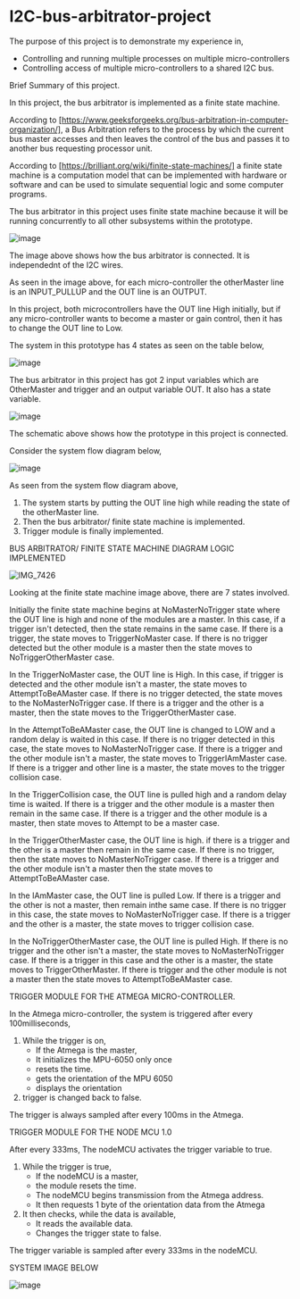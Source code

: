 # I2C-bus-arbitrator-project

The purpose of this project is to demonstrate my experience in,
  - Controlling and running multiple processes on multiple micro-controllers
  - Controlling access of multiple micro-controllers to a shared I2C bus.

Brief Summary of this project.

In this project, the bus arbitrator is implemented as a finite state machine.

According to [https://www.geeksforgeeks.org/bus-arbitration-in-computer-organization/], 
a Bus Arbitration refers to the process by which the current bus master accesses and then 
leaves the control of the bus and passes it to another bus requesting processor unit.

According to [https://brilliant.org/wiki/finite-state-machines/] a finite state machine 
is a computation model that can be implemented with hardware or software and can be used 
to simulate sequential logic and some computer programs.

The bus arbitrator in this project uses finite state machine because it will be running
concurrently to all other subsystems within the prototype.

![image](https://user-images.githubusercontent.com/105231479/226638137-0c925d85-c507-4a29-8f6e-7914f26e3968.png)

The image above shows how the bus arbitrator is connected. It is independednt of the I2C wires.

As seen in the image above, for each micro-controller the otherMaster line is an INPUT_PULLUP and the OUT line is 
an OUTPUT.

In this project, both microcontrollers have the OUT line High initially, but if any micro-controller wants to become 
a master or gain control, then it has to change the OUT line to Low. 

The system in this prototype has 4 states as seen on the table below,

![image](https://user-images.githubusercontent.com/105231479/226643284-3c5a1631-9bd0-4782-966c-440aff4e4fec.png)

The bus arbitrator in this project has got 2 input variables which are OtherMaster and trigger and an output variable
OUT. It also has a state variable.

![image](https://user-images.githubusercontent.com/105231479/226647374-655131a4-9d57-499e-86de-d6d3c33aec27.png)

The schematic above shows how the prototype in this project is connected. 

Consider the system flow diagram below,

![image](https://user-images.githubusercontent.com/105231479/226649097-a1712c04-b485-419b-909b-736624bdc70b.png)

As seen from the system flow diagram above, 
 1. The system starts by putting the OUT line high while reading the state of the otherMaster line.
 2. Then the bus arbitrator/ finite state machine is implemented.
 3. Trigger module is finally implemented.
 
BUS ARBITRATOR/ FINITE STATE MACHINE DIAGRAM LOGIC IMPLEMENTED

![IMG_7426](https://user-images.githubusercontent.com/105231479/226668372-c870bf24-fd60-442a-a0f4-4f5287f7e562.jpg)

Looking at the finite state machine image above, there are 7 states involved.

Initially the finite state machine begins at NoMasterNoTrigger state where the OUT line is high and none of the modules 
are a master. In this case, if a trigger isn't detected, then the state remains in the same case. If there is a trigger,
the state moves to TriggerNoMaster case. If there is no trigger detected but the other module is a master then the state 
moves to NoTriggerOtherMaster case.

In the TriggerNoMaster case, the OUT line is High. In this case, if trigger is detected and the other module isn't a master,
the state moves to AttemptToBeAMaster case. If there is no trigger detected, the state moves to the NoMasterNoTrigger case.
If there is a trigger and the other is a master, then the state moves to the TriggerOtherMaster case.

In the AttemptToBeAMaster case, the OUT line is changed to LOW and a random delay is waited in this case. If there is no trigger 
detected in this case, the state moves to NoMasterNoTrigger case. If there is a trigger and the other module isn't a master, the 
state moves to TriggerIAmMaster case. If there is a trigger and other line is a master, the state moves to the trigger collision
case.

In the TriggerCollision case, the OUT line is pulled high and a random delay time is waited. If there is a trigger and the other 
module is a master then remain in the same case. If there is a trigger and the other module is a master, then state moves to Attempt 
to be a master case.

In the TriggerOtherMaster case, the OUT line is high. if there is a trigger and the other is a master then remain in the same case. 
If there is no trigger, then the state moves to NoMasterNoTrigger case. If there is a trigger and the other module isn't a master 
then the state moves to AttemptToBeAMaster case.

In the IAmMaster case, the OUT line is pulled Low. If there is a trigger and the other is not a master, then remain inthe same case.
If there is no trigger in this case, the state moves to NoMasterNoTrigger case. If there is a trigger and the other is a master, the 
state moves to trigger collision case.

In the NoTriggerOtherMaster case, the OUT line is pulled High. If there is no trigger and the other isn't a master, the state moves to 
NoMasterNoTrigger case. If there is a trigger in this case and the other is a master, the state moves to TriggerOtherMaster. If there is 
trigger and the other module is not a master then the state moves to AttemptToBeAMaster case.

TRIGGER MODULE FOR THE ATMEGA MICRO-CONTROLLER.

In the Atmega micro-controller, the system is triggered after every 100milliseconds,
 1. While the trigger is on,
      - If the Atmega is the master,
      - It initializes the MPU-6050 only once
      - resets the time.
      - gets the orientation of the MPU 6050
      - displays the orientation
 2. trigger is changed back to false.
 
 The trigger is always sampled after every 100ms in the Atmega.
 
 TRIGGER MODULE FOR THE NODE MCU 1.0
 
 After every 333ms,
 The nodeMCU activates the trigger variable to true.
 1. While the trigger is true,
      - If the nodeMCU is a master,
      - the module resets the time.
      - The nodeMCU begins transmission from the Atmega address.
      - It then requests 1 byte of the orientation data from the Atmega
2. It then checks, while the data is available,
      - It reads the available data.
      - Changes the trigger state to false.
      
The trigger variable is sampled after every 333ms in the nodeMCU.

SYSTEM IMAGE BELOW

![image](https://user-images.githubusercontent.com/105231479/226689609-c273f7b4-f495-4b53-a379-451b75a6f06e.png)
